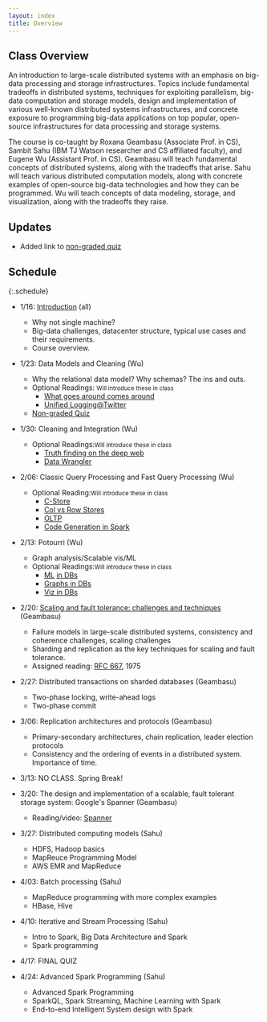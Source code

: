 ```yaml
---
layout: index
title: Overview
---
```


## Class Overview

An introduction to large-scale distributed systems with an emphasis on big-data processing and storage infrastructures. Topics include fundamental tradeoffs in distributed systems, techniques for exploiting parallelism, big-data computation and storage models, design and implementation of various well-known distributed systems infrastructures, and concrete exposure to programming big-data applications on top popular, open-source infrastructures for data processing and storage systems.  

The course is co-taught by Roxana Geambasu (Associate Prof. in CS), Sambit Sahu (IBM TJ Watson researcher and CS affiliated faculty), and Eugene Wu (Assistant Prof. in CS). Geambasu will teach fundamental concepts of distributed systems, along with the tradeoffs that arise. Sahu will teach various distributed computation models, along with concrete examples of open-source big-data technologies and how they can be programmed. Wu will teach concepts of data modeling, storage, and visualization, along with the tradeoffs they raise.


## Updates

* Added link to [non-graded quiz](./quiz)

## Schedule

{:.schedule}
* 1/16: [Introduction](./lectures/lec1.pdf)    (all)
  * Why not single machine? 
  * Big-data challenges, datacenter structure, typical use cases and their requirements. 
  * Course overview. 
* 1/23:  Data Models and Cleaning  (Wu)
  * Why the relational data model? Why schemas? The ins and outs.
  * Optional Readings: <small>Will introduce these in class</small> 
    * [What goes around comes around](https://github.com/w4111/syllabus/blob/master/reading/goesaroundcomesaround.pdf)     
    * [Unified Logging@Twitter](https://cs.uwaterloo.ca/~jimmylin/publications/Lee_etal_VLDB2012.pdf) 
  * [Non-graded Quiz](./quiz#lec2)
* 1/30:  Cleaning and Integration (Wu)
  * Optional Readings:<small>Will introduce these in class</small> 
    * [Truth finding on the deep web](http://www.vldb.org/pvldb/vol6/p97-li.pdf)     
    * [Data Wrangler](http://vis.stanford.edu/papers/wrangler) 
* 2/06: Classic Query Processing and Fast Query Processing (Wu)
  * Optional Reading:<small>Will introduce these in class</small> 
    * [C-Store](http://db.csail.mit.edu/projects/cstore/vldb.pdf)        
    * [Col vs Row Stores](http://db.csail.mit.edu/projects/cstore/abadi-sigmod08.pdf)
    * [OLTP](http://nms.csail.mit.edu/~stavros/pubs/OLTP_sigmod08.pdf) 
    * [Code Generation in Spark](https://databricks.com/blog/2016/05/23/apache-spark-as-a-compiler-joining-a-billion-rows-per-second-on-a-laptop.html)
* 2/13: Potourri (Wu)
  * Graph analysis/Scalable vis/ML 
  * Optional Readings:<small>Will introduce these in class</small> 
    * [ML](http://www.cs.stanford.edu/people/chrismre/papers/bismarck.pdf) [in DBs](http://db.cs.berkeley.edu/papers/vldb09-madskills.pdf)   
    * [Graphs in DBs](http://pages.cs.wisc.edu/~jignesh/publ/Grail.pdf)      
    * [Viz in DBs](http://sirrice.github.io/files/papers/ermac-vldb14.pdf) 

* 2/20: [Scaling and fault tolerance: challenges and techniques](./lectures/ds-primer.pdf) (Geambasu)
  * Failure models in large-scale distributed systems, consistency and coherence challenges, scaling challenges
  * Sharding and replication as the key techniques for scaling and fault tolerance.
  * Assigned reading: [RFC 667](https://columbia.github.io/ds2-class/papers/johnson-rfc677.pdf), 1975
* 2/27: Distributed transactions on sharded databases (Geambasu)
  * Two-phase locking, write-ahead logs
  * Two-phase commit
* 3/06: Replication architectures and protocols (Geambasu)
  * Primary-secondary architectures, chain replication, leader election protocols
  * Consistency and the ordering of events in a distributed system. Importance of time.
* 3/13: NO CLASS.  Spring Break!
* 3/20: The design and implementation of a scalable, fault tolerant storage system: Google's Spanner (Geambasu)
  * Reading/video: [Spanner](https://research.google.com/archive/spanner.html)

* 3/27: Distributed computing models (Sahu)
  * HDFS, Hadoop basics
  * MapReuce Programming Model
  * AWS EMR and MapReduce
* 4/03: Batch processing (Sahu)
  * MapReduce programming with more complex examples
  * HBase, Hive 
* 4/10: Iterative and Stream Processing  (Sahu)
  * Intro to Spark, Big Data Architecture and Spark
  * Spark programming
* 4/17: FINAL QUIZ
* 4/24: Advanced Spark Programming (Sahu)
  * Advanced Spark Programming
  * SparkQL, Spark Streaming, Machine Learning with Spark
  * End-to-end Intelligent System design with Spark

